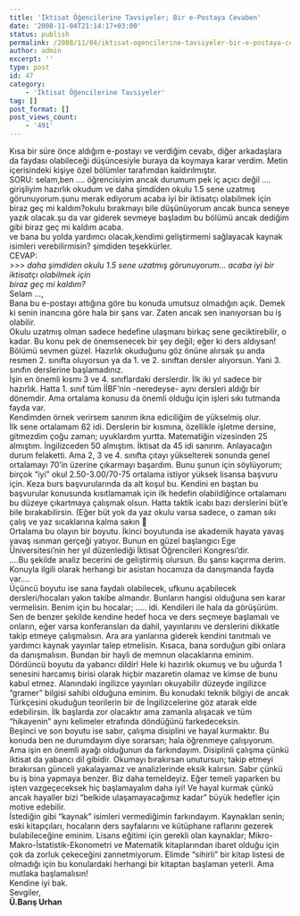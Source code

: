 ```yaml
---
title: 'İktisat Öğencilerine Tavsiyeler; Bir e-Postaya Cevaben'
date: '2008-11-04T21:14:17+03:00'
status: publish
permalink: /2008/11/04/iktisat-ogencilerine-tavsiyeler-bir-e-postaya-cevaben
author: admin
excerpt: ''
type: post
id: 47
category:
    - 'İktisat Öğencilerine Tavsiyeler'
tag: []
post_format: []
post_views_count:
    - '491'
---
```

Kısa bir süre önce aldığım e-postayı ve verdiğim cevabı, diğer arkadaşlara da faydası olabileceği düşüncesiyle buraya da koymaya karar verdim. Metin içerisindeki kişiye özel bölümler tarafımdan kaldırılmıştır.  
SORU: selam,ben …. öğrencisiyim ancak durumum pek iç açıcı değil …. girişliyim hazırlık okudum ve daha şimdiden okulu 1.5 sene uzatmış görunuyorum.şunu merak ediyorum acaba iyi bir iktisatçı olabilmek için biraz geç mi kaldım?okulu bırakmayı bile düşünüyorum ancak bunca seneye yazık olacak.şu da var giderek sevmeye başladım bu bölümü ancak dediğim gibi biraz geç mi kaldım acaba.  
ve bana bu yolda yardımcı olacak,kendimi geliştirmemi sağlayacak kaynak isimleri verebilirmisin? şimdiden teşekkürler.  
CEVAP:  
*&gt;&gt;&gt; daha şimdiden okulu 1.5 sene uzatmış görunuyorum… acaba iyi bir iktisatçı olabilmek için  
biraz geç mi kaldım?*   
Selam …,  
Bana bu e-postayı attığına göre bu konuda umutsuz olmadığın açık. Demek ki senin inancına göre hala bir şans var. Zaten ancak sen inanıyorsan bu iş olabilir.  
Okulu uzatmış olman sadece hedefine ulaşmanı birkaç sene geciktirebilir, o kadar. Bu konu pek de önemsenecek bir şey değil; eğer ki ders aldıysan!  
Bölümü sevmen güzel. Hazırlık okuduğunu göz önüne alırsak şu anda resmen 2. sınıfta oluyorsun ya da 1. ve 2. sınıftan dersler alıyorsun. Yani 3. sınıfın derslerine başlamadınız.  
İşin en önemli kısmı 3 ve 4. sınıflardaki derslerdir. İlk iki yıl sadece bir hazırlık. Hatta 1. sınıf tüm İİBF’nin -neredeyse- aynı dersleri aldığı bir dönemdir. Ama ortalama konusu da önemli olduğu için işleri sıkı tutmanda fayda var.  
Kendimden örnek verirsem sanırım ikna ediciliğim de yükselmiş olur.  
İlk sene ortalamam 62 idi. Derslerin bir kısmına, özellikle işletme dersine, gitmezdim çoğu zaman; uyuklardım yurtta. Matematiğin vizesinden 25 almıştım. İngilizceden 50 almıştım. İktisat da 45 idi sanırım. Anlayacağın durum felaketti. Ama 2, 3 ve 4. sınıfta çıtayı yükselterek sonunda genel ortalamayı 70’in üzerine çıkarmayı başardım. Bunu şunun için söylüyorum; birçok “iyi” okul 2.50-3.00/70-75 ortalama istiyor yüksek lisansa başvuru için. Keza burs başvurularında da alt koşul bu. Kendini en baştan bu başvurular konusunda kısıtlamamak için ilk hedefin olabildiğince ortalamanı bu düzeye çıkartmaya çalışmak olsun. Hatta taktik icabı bazı derslerini büt’e bile bırakabilirsin. (Eğer büt yok da yaz okulu varsa sadece, o zaman sıkı çalış ve yaz sıcaklarına kalma sakın 🙂  
Ortalama bu olayın bir boyutu. İkinci boyutunda ise akademik hayata yavaş yavaş ısınman gerçeği yatıyor. Bunun en güzel başlangıcı Ege Üniversitesi’nin her yıl düzenlediği İktisat Öğrencileri Kongresi’dir.  
….Bu şekilde analiz becerini de geliştirmiş olursun. Bu şansı kaçırma derim. Konuyla ilgili olarak herhangi bir asistan hocamıza da danışmanda fayda var….  
Üçüncü boyutu ise sana faydalı olabilecek, ufkunu açabilecek dersleri/hocaları yakın takibe almandır. Bunların hangisi olduğuna sen karar vermelisin. Benim için bu hocalar; ….. idi. Kendileri ile hala da görüşürüm. Sen de benzer şekilde kendine hedef hoca ve ders seçmeye başlamalı ve onların, eğer varsa konferansları da dahil, yayınlarını ve derslerini dikkatle takip etmeye çalışmalısın. Ara ara yanlarına giderek kendini tanıtmalı ve yardımcı kaynak yayınlar talep etmelisin. Kısaca, bana sorduğun gibi onlara da danışmalısın. Bundan bir hayli de memnun olacaklarına eminim.  
Dördüncü boyutu da yabancı dildir! Hele ki hazırlık okumuş ve bu uğurda 1 senesini harcamış birisi olarak hiçbir mazaretin olamaz ve kimse de bunu kabul etmez. Alanındaki ingilizce yayınları okuyabilir düzeyde ingilizce “gramer” bilgisi sahibi olduğuna eminim. Bu konudaki teknik bilgiyi de ancak Türkçesini okuduğun teorilerin bir de İngilizcelerine göz atarak elde edebilirsin. İlk başlarda zor olacaktır ama zamanla alışacak ve tüm “hikayenin” aynı kelimeler etrafında döndüğünü farkedeceksin.  
Beşinci ve son boyutu ise sabır, çalışma disiplini ve hayal kurmaktır. Bu konuda ben ne durumdayım diye sorarsan; hala öğrenmeye çalışıyorum. Ama işin en önemli ayağı olduğunun da farkındayım. Disiplinli çalışma çünkü iktisat da yabancı dil gibidir. Okumayı bırakırsan unutursun; takip etmeyi bırakırsan günceli yakalayamaz ve analizlerinde eksik kalırsın. Sabır çünkü bu iş bina yapmaya benzer. Biz daha temeldeyiz. Eğer temeli yaparken bu işten vazgeçeceksek hiç başlamayalım daha iyi! Ve hayal kurmak çünkü ancak hayaller bizi “belkide ulaşamayacağımız kadar” büyük hedefler için motive edebilir.  
İstediğin gibi “kaynak” isimleri vermediğimin farkındayım. Kaynakları senin; eski kitapçıları, hocaların ders sayfalarını ve kütüphane raflarını gezerek bulabileceğine eminim. Lisans eğitimi için gerekli olan kaynaklar; Mikro-Makro-İstatistik-Ekonometri ve Matematik kitaplarından ibaret olduğu için çok da zorluk çekeceğini zannetmiyorum. Elimde “sihirli” bir kitap listesi de olmadığı için bu konulardaki herhangi bir kitaptan başlaman yeterli. Ama mutlaka başlamalısın!  
Kendine iyi bak.  
Sevgiler,  
**Ü.Barış Urhan**
